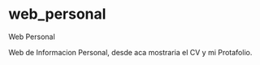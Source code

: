web_personal
============

Web Personal

Web de Informacion Personal, desde aca mostraria el CV y mi Protafolio.
